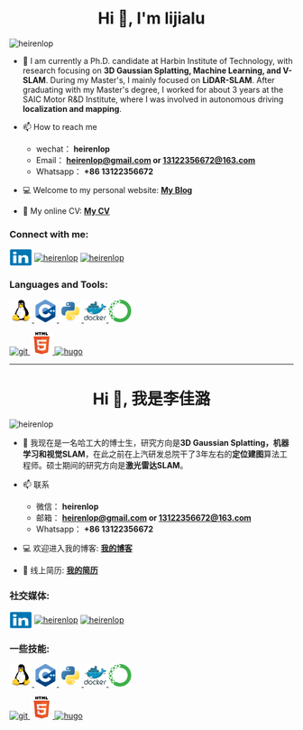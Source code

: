 <h1 align="center">Hi 👋, I'm lijialu</h1>
<p align="left"> <img src="https://komarev.com/ghpvc/?username=heirenlop&label=Profile%20views&color=0e75b6&style=flat" alt="heirenlop" /> </p>

- 🌱 I am currently a Ph.D. candidate at Harbin Institute of Technology, with research focusing on **3D Gaussian Splatting, Machine Learning, and V-SLAM**. During my Master's, I mainly focused on **LiDAR-SLAM**. After graduating with my Master's degree, I worked for about 3 years at the SAIC Motor R&D Institute, where I was involved in autonomous driving **localization and mapping**.

- 📫 How to reach me
  - wechat： **heirenlop**
  - Email： **heirenlop@gmail.com or 13122356672@163.com**
  - Whatsapp： **+86 13122356672**
  
- 💻 Welcome to my personal website: **[My Blog](https://heirenlop.github.io/en/)**
  
- 📁 My online CV: **[My CV](https://heirenlop.github.io/en/resume/)**

<h3 align="left">Connect with me:</h3>
<p align="left">
<a href="https://www.linkedin.com/in/%E4%BD%B3%E6%BD%9E-%E6%9D%8E-30b8961b7/" target="blank"><img align="center" src="https://github.com/devicons/devicon/blob/master/icons/linkedin/linkedin-original.svg" alt="heirenlop" height="30" width="40" /></a>
<a href="https://twitter.com/heirenlop" target="blank"><img align="center" src="https://raw.githubusercontent.com/rahuldkjain/github-profile-readme-generator/master/src/images/icons/Social/twitter.svg" alt="heirenlop" height="30" width="40" /></a>
<a href="https://www.facebook.com/" target="blank"><img align="center" src="https://raw.githubusercontent.com/rahuldkjain/github-profile-readme-generator/master/src/images/icons/Social/facebook.svg" alt="heirenlop" height="30" width="40" /></a>
</p>

<h3 align="left">Languages and Tools:</h3>
<p align="left">
  <a href="https://www.linux.org/" target="_blank" rel="noreferrer"> <img src="https://raw.githubusercontent.com/devicons/devicon/master/icons/linux/linux-original.svg" alt="linux" width="40" height="40"/> </a>
  <a href="https://www.w3schools.com/cpp/" target="_blank" rel="noreferrer"> <img src="https://raw.githubusercontent.com/devicons/devicon/master/icons/cplusplus/cplusplus-original.svg" alt="cplusplus" width="40" height="40"/> </a> 
  <a href="https://www.python.org" target="_blank" rel="noreferrer"> <img src="https://raw.githubusercontent.com/devicons/devicon/master/icons/python/python-original.svg" alt="python" width="40" height="40"/> </a> 
  <a href="https://www.docker.com/" target="_blank" rel="noreferrer"> <img src="https://raw.githubusercontent.com/devicons/devicon/master/icons/docker/docker-original-wordmark.svg" alt="docker" width="40" height="40"/> </a>
  <a href="https://docs.conda.io/" target="_blank" rel="noreferrer"> <img src="https://github.com/devicons/devicon/blob/master/icons/anaconda/anaconda-original.svg" alt="conda" width="40" height="40"/> </a></p>
  <a href="https://git-scm.com/" target="_blank" rel="noreferrer"> <img src="https://www.vectorlogo.zone/logos/git-scm/git-scm-icon.svg" alt="git" width="40" height="40"/> </a>
  <a href="https://www.w3.org/html/" target="_blank" rel="noreferrer"> <img src="https://raw.githubusercontent.com/devicons/devicon/master/icons/html5/html5-original-wordmark.svg" alt="html5" width="40" height="40"/> </a>
  <a href="https://gohugo.io/" target="_blank" rel="noreferrer"> <img src="https://api.iconify.design/logos-hugo.svg" alt="hugo" width="40" height="40"/> </a> 



---

<h1 align="center">Hi 👋, 我是李佳潞</h1>
<p align="left"> <img src="https://komarev.com/ghpvc/?username=heirenlop&label=Profile%20views&color=0e75b6&style=flat" alt="heirenlop" /> </p>

- 🌱 我现在是一名哈工大的博士生，研究方向是**3D Gaussian Splatting，机器学习和视觉SLAM**，在此之前在上汽研发总院干了3年左右的**定位建图**算法工程师。硕士期间的研究方向是**激光雷达SLAM**。

- 📫 联系
  - 微信： **heirenlop**
  - 邮箱： **heirenlop@gmail.com or 13122356672@163.com**
  - Whatsapp： **+86 13122356672**
  
- 💻 欢迎进入我的博客: **[我的博客](https://heirenlop.github.io/)**
  
- 📁 线上简历: **[我的简历](https://heirenlop.github.io/resume/)**

<h3 align="left">社交媒体:</h3>
<p align="left">
<a href="https://www.linkedin.com/in/%E4%BD%B3%E6%BD%9E-%E6%9D%8E-30b8961b7/" target="blank"><img align="center" src="https://github.com/devicons/devicon/blob/master/icons/linkedin/linkedin-original.svg" alt="heirenlop" height="30" width="40" /></a>
<a href="https://twitter.com/heirenlop" target="blank"><img align="center" src="https://raw.githubusercontent.com/rahuldkjain/github-profile-readme-generator/master/src/images/icons/Social/twitter.svg" alt="heirenlop" height="30" width="40" /></a>
<a href="https://www.facebook.com/" target="blank"><img align="center" src="https://raw.githubusercontent.com/rahuldkjain/github-profile-readme-generator/master/src/images/icons/Social/facebook.svg" alt="heirenlop" height="30" width="40" /></a>
</p>

<h3 align="left">一些技能:</h3>
<p align="left">
  <a href="https://www.linux.org/" target="_blank" rel="noreferrer"> <img src="https://raw.githubusercontent.com/devicons/devicon/master/icons/linux/linux-original.svg" alt="linux" width="40" height="40"/> </a>
  <a href="https://www.w3schools.com/cpp/" target="_blank" rel="noreferrer"> <img src="https://raw.githubusercontent.com/devicons/devicon/master/icons/cplusplus/cplusplus-original.svg" alt="cplusplus" width="40" height="40"/> </a> 
  <a href="https://www.python.org" target="_blank" rel="noreferrer"> <img src="https://raw.githubusercontent.com/devicons/devicon/master/icons/python/python-original.svg" alt="python" width="40" height="40"/> </a> 
  <a href="https://www.docker.com/" target="_blank" rel="noreferrer"> <img src="https://raw.githubusercontent.com/devicons/devicon/master/icons/docker/docker-original-wordmark.svg" alt="docker" width="40" height="40"/> </a>
  <a href="https://docs.conda.io/" target="_blank" rel="noreferrer"> <img src="https://github.com/devicons/devicon/blob/master/icons/anaconda/anaconda-original.svg" alt="conda" width="40" height="40"/> </a></p>
  <a href="https://git-scm.com/" target="_blank" rel="noreferrer"> <img src="https://www.vectorlogo.zone/logos/git-scm/git-scm-icon.svg" alt="git" width="40" height="40"/> </a>
  <a href="https://www.w3.org/html/" target="_blank" rel="noreferrer"> <img src="https://raw.githubusercontent.com/devicons/devicon/master/icons/html5/html5-original-wordmark.svg" alt="html5" width="40" height="40"/> </a>
  <a href="https://gohugo.io/" target="_blank" rel="noreferrer"> <img src="https://api.iconify.design/logos-hugo.svg" alt="hugo" width="40" height="40"/> </a> 


